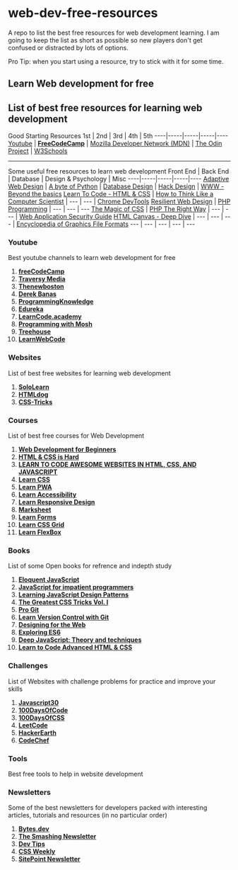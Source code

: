 # web-dev-free-resources
A repo to list the best free resources for web development learning. I am going to keep the list as short as possible so new players don't get confused or distracted by lots of options.

Pro Tip: when you start using a resource, try to stick with it for some time.

## Learn Web development for free
List of best free resources for learning web development
---

Good Starting Resources
1st | 2nd | 3rd | 4th | 5th
----|-----|-----|-----|----
[Youtube](http://www.youtube.com/ "Named link title") | **[FreeCodeCamp](https://www.freecodecamp.org/ "Named link title")** | [Mozilla Developer Network (MDN)](https://developer.mozilla.org/en-US/ "Named link title") | [The Odin Project](https://www.theodinproject.com/ "Named link title") | [W3Schools](https://www.w3schools.com/ "Named link title")

---
Some useful free resources to learn web development
Front End | Back End | Database | Design & Psychology | Misc
----|-----|-----|-----|----
[Adaptive Web Design](https://adaptivewebdesign.info/1st-edition/ "Adaptive Web Design") | [A byte of Python](https://python.swaroopch.com/ "A byte of Python") | [Database Design](https://opentextbc.ca/dbdesign01/ "Database Design") | [Hack Design](https://hackdesign.org/ "HackDesign") | [WWW - Beyond the basics](https://ei.cs.vt.edu/~wwwbtb/book/ "WWW - Beyond the basics")
[Learn To Code - HTML & CSS](https://learn.shayhowe.com/html-css/ "Learn To Code - HTML & CSS") | [How to Think Like a Computer Scientist](http://www.openbookproject.net/thinkcs/python/english3e/ "How to Think Like a Computer Scientist") | --- | --- | [Chrome DevTools](https://developer.chrome.com/docs/devtools/ "Chrome DevTools")
[Resilient Web Design](https://resilientwebdesign.com/introduction/ "Resilient Web Design") | [PHP Programming](https://en.wikibooks.org/wiki/PHP_Programming "PHP Programming") | --- | --- | ---
[The Magic of CSS](https://adamschwartz.co/magic-of-css/ "The Magic of CSS") | [PHP The Right Way](https://phptherightway.com/ "PHP The Right Way") | --- | --- | [Web Application Security Guide](https://en.wikibooks.org/wiki/Web_Application_Security_Guide "Web Application Security Guide")
[HTML Canvas - Deep Dive](https://joshondesign.com/p/books/canvasdeepdive/title.html "HTML Canvas - Deep Dive") | --- | --- | --- | [Encyclopedia of Graphics File Formats](http://netghost.narod.ru/gff/graphics/main.htm "Encyclopedia of Graphics File Formats")
--- | --- | --- | --- | ---

### Youtube
Best youtube channels to learn web development for free

1. **[freeCodeCamp](https://www.youtube.com/c/freecodecamp/videos)**
2. **[Traversy Media](https://www.youtube.com/channel/UC29ju8bIPH5as8OGnQzwJyA)**
3. **[Thenewboston](https://www.youtube.com/user/thenewboston)**
4. **[Derek Banas](https://www.youtube.com/user/derekbanas)**
5. **[ProgrammingKnowledge](https://www.youtube.com/channel/UCs6nmQViDpUw0nuIx9c_WvA)**
6. **[Edureka](https://www.youtube.com/user/edurekaIN)**
7. **[LearnCode.academy](https://www.youtube.com/user/learncodeacademy/videos)**
8. **[Programming with Mosh](https://www.youtube.com/user/programmingwithmosh)**
9. **[Treehouse](https://www.youtube.com/user/gotreehouse)**
10. **[LearnWebCode](https://www.youtube.com/user/LearnWebCode)**


### Websites
List of best free websites for learning web development
1. **[SoloLearn](https://www.sololearn.com/)**
2. **[HTMLdog](https://www.htmldog.com/)**
3. **[CSS-Tricks](https://css-tricks.com/)**

### Courses
List of best free courses for Web Development
1. **[Web Development for Beginners](https://learn.microsoft.com/en-us/training/paths/web-development-101/)**
2. **[HTML & CSS is Hard](https://www.internetingishard.com/html-and-css/)**
3. **[LEARN TO CODE AWESOME WEBSITES IN HTML, CSS, AND JAVASCRIPT](https://dash.generalassemb.ly/)**
4. **[Learn CSS](https://web.dev/learn/css/)**
5. **[Learn PWA](https://web.dev/learn/pwa/)**
6. **[Learn Accessibility](https://web.dev/learn/accessibility/)**
7. **[Learn Responsive Design](https://web.dev/learn/design/)**
8. **[Marksheet](https://marksheet.io/)**
9. **[Learn Forms](https://web.dev/learn/forms/)**
10. **[Learn CSS Grid](https://cssgrid.io/)**
11. **[Learn FlexBox](https://flexbox.io/)**

### Books
List of some Open books for refrence and indepth study
1. **[Eloquent JavaScript](https://eloquentjavascript.net/)**
2. **[JavaScript for impatient programmers](https://exploringjs.com/impatient-js/toc.html)**
3. **[Learning JavaScript Design Patterns](https://www.patterns.dev/posts/classic-design-patterns/)**
4. **[The Greatest CSS Tricks Vol. I](https://css-tricks.com/books/greatest-css-tricks/)**
5. **[Pro Git](https://git-scm.com/book/en/v2)**
6. **[Learn Version Control with Git](https://www.git-tower.com/learn/git/ebook)**
7. **[Designing for the Web](https://designingfortheweb.co.uk/)**
8. **[Exploring ES6](https://exploringjs.com/es6/index.html)**
9. **[Deep JavaScript: Theory and techniques](https://exploringjs.com/deep-js/toc.html)**
10. **[Learn to Code Advanced HTML & CSS](https://learn.shayhowe.com/advanced-html-css/)**

### Challenges
List of Websites with challenge problems for practice and improve your skills
1. **[Javascript30](https://javascript30.com/)**
2. **[100DaysOfCode](https://www.100daysofcode.com/)**
3. **[100DaysOfCSS](https://100dayscss.com/)**
4. **[LeetCode](https://leetcode.com/)**
5. **[HackerEarth](https://www.hackerearth.com/)**
5. **[CodeChef](https://www.codechef.com/)**

### Tools
Best free tools to help in website development

### Newsletters
Some of the best newsletters for developers packed with interesting articles, tutorials and resources (in no particular order)
1. **[Bytes.dev](https://bytes.dev/)**
2. **[The Smashing Newsletter](https://www.smashingmagazine.com/the-smashing-newsletter/)**
3. **[Dev Tips](https://umaar.com/dev-tips/)**
4. **[CSS Weekly](https://css-weekly.com/)**
5. **[SitePoint Newsletter](https://www.sitepoint.com/newsletters/)**
